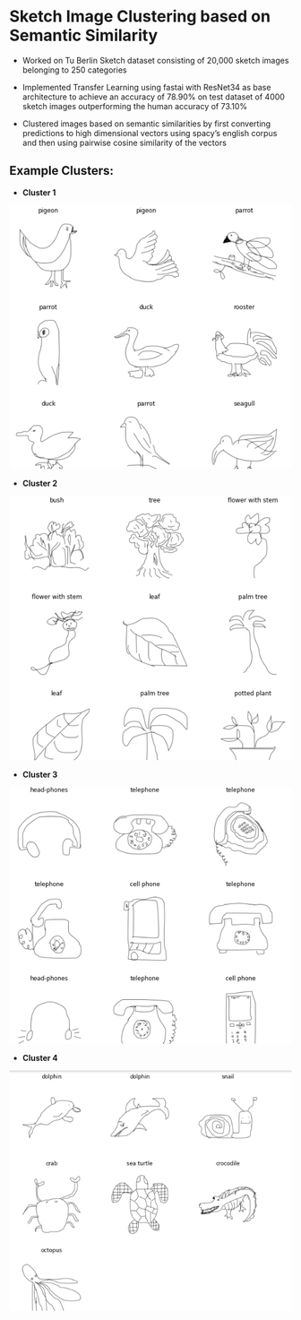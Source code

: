 # Sketch Image Clustering based on Semantic Similarity

 - Worked on Tu Berlin Sketch dataset consisting of 20,000 sketch images belonging to 250 categories
 
 - Implemented Transfer Learning using fastai with ResNet34 as base architecture to achieve an accuracy of 78.90% on test dataset of 4000 sketch images outperforming the human accuracy of 73.10%
 
 - Clustered images based on semantic similarities by first converting predictions to high dimensional
vectors using spacy’s english corpus and then using pairwise cosine similarity of the vectors

## Example Clusters: 

* **Cluster 1**

![cluster_1](https://github.com/harshaldesai01/Sketch-Image-Clustering/blob/master/examples/ex_cluster_1.png)

* **Cluster 2**

![cluster_2](https://github.com/harshaldesai01/Sketch-Image-Clustering/blob/master/examples/ex_cluster_2.png)

* **Cluster 3**

![cluster_3](https://github.com/harshaldesai01/Sketch-Image-Clustering/blob/master/examples/ex_cluster_3.png)


* **Cluster 4**

![cluster_4](https://github.com/harshaldesai01/Sketch-Image-Clustering/blob/master/examples/ex_cluster_4.png)
